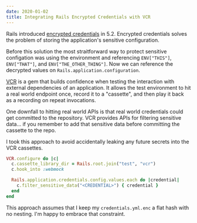 ```yaml
---
date: 2020-01-02
title: Integrating Rails Encrypted Credentials with VCR
---
```


Rails introduced [encrypted credentials][] in 5.2.
Encrypted credentials solves the problem of storing the application's sensitive configuration.

Before this solution the most straitforward way to protect sensitive configation was using the environment and referencing `ENV["THIS"]`, `ENV["THAT"]`, and `ENV["THE_OTHER_THING"]`.
Now we can reference the decrypted values on `Rails.application.configuration`.

[VCR][] is a gem that builds confidence when testing the interaction with external dependencies of an application.
It allows the test environment to hit a real world endpoint once, record it to a "cassette", and then play it back as a recording on repeat invocations.

One downfall to hitting real world APIs is that real world credentials could get committed to the repository.
VCR provides APIs for filtering sensitive data... if you remember to add that sensitive data before committing the cassette to the repo.

I took this approach to avoid accidentally leaking any future secrets into the VCR cassettes.

```ruby
VCR.configure do |c|
  c.cassette_library_dir = Rails.root.join("test", "vcr")
  c.hook_into :webmock

  Rails.application.credentials.config.values.each do |credential|
    c.filter_sensitive_data("<CREDENTIAL>") { credential }
  end
end
```

This approach assumes that I keep my `credentials.yml.enc` a flat hash with no nesting.
I'm happy to embrace that constraint.

[encrypted credentials]: https://guides.rubyonrails.org/security.html#custom-credentialshttps://guides.rubyonrails.org/security.html#custom-credentials
[vcr]: https://github.com/vcr/vcr
